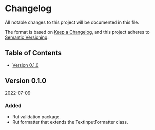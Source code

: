 # Changelog
All notable changes to this project will be documented in this file.

The format is based on [Keep a Changelog](https://keepachangelog.com/en/1.0.0/), and this project adheres to [Semantic Versioning](https://semver.org/spec/v2.0.0.html).

## Table of Contents
* [Version 0.1.0](#version-010)

## Version 0.1.0
2022-07-09

### Added
* Rut validation package.
* Rut formatter that extends the TextInputFormatter class.